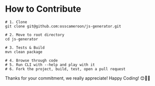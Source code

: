 # How to Contribute

```shell
# 1. Clone
git clone git@github.com:osscameroon/js-generator.git

# 2. Move to root directory
cd js-generator

# 3. Tests & Build
mvn clean package

# 4. Browse through code
# 5. Run CLI with --help and play with it
# 6. Fork the project, build, test, open a pull request
```

Thanks for your commitment, we really appreciate! 
Happy Coding! 😊🎉💯
